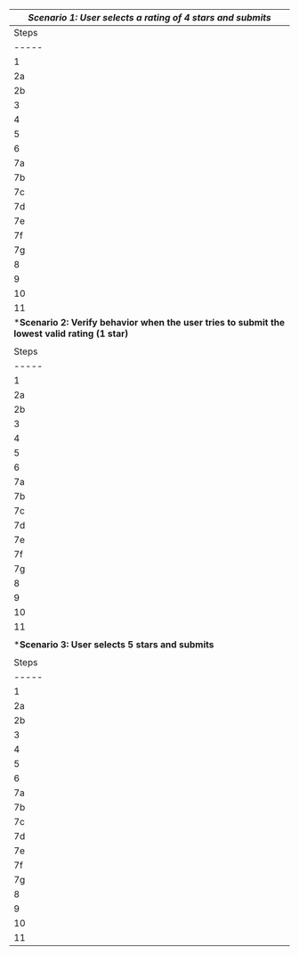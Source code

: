 | ***Scenario 1: User selects a rating of 4 stars and submits***                                  |
| ----------------------------------------------------------------------------------------------- |
| Steps                                                                                           | Action | Expected outcome | Test Data | OK/NOK | URL |
| -----                                                                                           | ------------------------------------------------- | ------------------------------------------------------------------------------------------- | --------------------------- | ------ | ---------------------------------------------------------------------------------------------------------------------------------------------- |
| 1                                                                                               | Go to Login Page | Login Page appears |  | OK | [https://grocerymate.masterschool.com/auth](https://grocerymate.masterschool.com/auth) |
| 2a                                                                                              | Fill in Email Field |  | lucicmiroslav1989@gmail.com |  |  |
| 2b                                                                                              | Fill in Password Field |  | mico5566 |  |  |
| 3                                                                                               | Click Sign in | You are successfully logged in |  |  |  |
| 4                                                                                               | Click on Shop Page | Shop Page appears |  |  | [https://grocerymate.masterschool.com/store](https://grocerymate.masterschool.com/store) |
| 5                                                                                               | Click the "Add to Cart" button on a random item | Item added to a cart |  |  |  |
| 6                                                                                               | Go to Cart page | Cart Page appears |  |  | [https://grocerymate.masterschool.com/checkout#!](https://grocerymate.masterschool.com/checkout#!) |
| 7a                                                                                              | Fill in Street Address | Address field accepts input | test1 | OK |  |
| 7b                                                                                              | Fill in City | City field accepts input | test1 | OK |  |
| 7c                                                                                              | Fill in Postal Code | Postal Code accepted | 75000 | OK |  |
| 7d                                                                                              | Fill in Card Number | Card number accepted | 4111 1111 1111 1111 | OK |  |
| 7e                                                                                              | Fill in Name on Card | Name accepted | Lucic Miroslav | OK |  |
| 7f                                                                                              | Fill in Expiration Date | Expiration accepted | 10/25 | OK |  |
| 7g                                                                                              | Fill in CVV | CVV accepted | 123 | OK |  |
| 8                                                                                               | Click on button "Buy now" | Purchase completed |  | OK |  |
| 9                                                                                               | Click on Shop Page | Shop Page appears |  | OK | [https://grocerymate.masterschool.com/store](https://grocerymate.masterschool.com/store) |
| 10                                                                                              | Locate the same product purchased and click on it | Product detail page opens with visible rating form |  | OK | [https://grocerymate.masterschool.com/product/66b3a57b3fd5048eacb47990](https://grocerymate.masterschool.com/product/66b3a57b3fd5048eacb47990) |
| 11                                                                                              | Select 4 Stars and Click on button "Send" | No confirmation message appears. Message "You have already reviewed this product" is shown. | 4 Stars | OK |  |  |
| ***Scenario 2: Verify behavior when the user tries to submit the lowest valid rating (1 star)** |
|                                                                                                 |
| Steps                                                                                           | Action | Expected outcome | Test Data | OK/NOK | URL |
| -----                                                                                           | ------------------------------------------------- | ------------------------------------------------------------------------------------------- | --------------------------- | ------ | ---------------------------------------------------------------------------------------------------------------------------------------------- |
| 1                                                                                               | Go to Login Page | Login Page appears |  | OK | [https://grocerymate.masterschool.com/auth](https://grocerymate.masterschool.com/auth) |
| 2a                                                                                              | Fill in Email Field |  | lucicmiroslav1989@gmail.com |  |  |
| 2b                                                                                              | Fill in Password Field |  | mico5566 |  |  |
| 3                                                                                               | Click Sign in | You are successfully logged in |  |  |  |
| 4                                                                                               | Click on Shop Page | Shop Page appears |  |  | [https://grocerymate.masterschool.com/store](https://grocerymate.masterschool.com/store) |
| 5                                                                                               | Click the "Add to Cart" button on a random item | Item added to a cart |  |  |  |
| 6                                                                                               | Go to Cart page | Cart Page appears |  |  | [https://grocerymate.masterschool.com/checkout#!](https://grocerymate.masterschool.com/checkout#!) |
| 7a                                                                                              | Fill in Street Address | Address field accepts input | test1 | OK |  |
| 7b                                                                                              | Fill in City | City field accepts input | test1 | OK |  |
| 7c                                                                                              | Fill in Postal Code | Postal Code accepted | 75000 | OK |  |
| 7d                                                                                              | Fill in Card Number | Card number accepted | 4111 1111 1111 1111 | OK |  |
| 7e                                                                                              | Fill in Name on Card | Name accepted | Lucic Miroslav | OK |  |
| 7f                                                                                              | Fill in Expiration Date | Expiration accepted | 10/25 | OK |  |
| 7g                                                                                              | Fill in CVV | CVV accepted | 123 | OK |  |
| 8                                                                                               | Click on button "Buy now" | Purchase completed |  | OK |  |
| 9                                                                                               | Click on Shop Page | Shop Page appears |  | OK | [https://grocerymate.masterschool.com/store](https://grocerymate.masterschool.com/store) |
| 10                                                                                              | Locate the same product purchased and click on it | Product detail page opens with visible rating form |  | OK | [https://grocerymate.masterschool.com/product/66b3a57b3fd5048eacb47990](https://grocerymate.masterschool.com/product/66b3a57b3fd5048eacb47990) |
| 11                                                                                              | Select 1 Star and Click on button "Send" | No confirmation message appears. Message "You have already reviewed this product" is shown. | 1 Star | OK |  |
|                                                                                                 |
| ***Scenario 3: User selects 5 stars and submits**                                               |
|                                                                                                 |
| Steps                                                                                           | Action | Expected outcome | Test Data | OK/NOK | URL |
| -----                                                                                           | ------------------------------------------------- | ------------------------------------------------------------------------------------------- | --------------------------- | ------ | ---------------------------------------------------------------------------------------------------------------------------------------------- |
| 1                                                                                               | Go to Login Page | Login Page appears |  | OK | [https://grocerymate.masterschool.com/auth](https://grocerymate.masterschool.com/auth) |
| 2a                                                                                              | Fill in Email Field |  | lucicmiroslav1989@gmail.com |  |  |
| 2b                                                                                              | Fill in Password Field |  | mico5566 |  |  |
| 3                                                                                               | Click Sign in | You are successfully logged in |  |  |  |
| 4                                                                                               | Click on Shop Page | Shop Page appears |  |  | [https://grocerymate.masterschool.com/store](https://grocerymate.masterschool.com/store) |
| 5                                                                                               | Click the "Add to Cart" button on a random item | Item added to a cart |  |  |  |
| 6                                                                                               | Go to Cart page | Cart Page appears |  |  | [https://grocerymate.masterschool.com/checkout#!](https://grocerymate.masterschool.com/checkout#!) |
| 7a                                                                                              | Fill in Street Address | Address field accepts input | test1 | OK |  |
| 7b                                                                                              | Fill in City | City field accepts input | test1 | OK |  |
| 7c                                                                                              | Fill in Postal Code | Postal Code accepted | 75000 | OK |  |
| 7d                                                                                              | Fill in Card Number | Card number accepted | 4111 1111 1111 1111 | OK |  |
| 7e                                                                                              | Fill in Name on Card | Name accepted | Lucic Miroslav | OK |  |
| 7f                                                                                              | Fill in Expiration Date | Expiration accepted | 10/25 | OK |  |
| 7g                                                                                              | Fill in CVV | CVV accepted | 123 | OK |  |
| 8                                                                                               | Click on button "Buy now" | Purchase completed |  | OK |  |
| 9                                                                                               | Click on Shop Page | Shop Page appears |  | OK | [https://grocerymate.masterschool.com/store](https://grocerymate.masterschool.com/store) |
| 10                                                                                              | Locate the same product purchased and click on it | Product detail page opens with visible rating form |  | OK | [https://grocerymate.masterschool.com/product/66b3a57b3fd5048eacb47990](https://grocerymate.masterschool.com/product/66b3a57b3fd5048eacb47990) |
| 11                                                                                              | Select 3 Stars and Click on button "Send" | No confirmation message appears. Message "You have already reviewed this product" is shown. | 3 Stars | OK |  |
